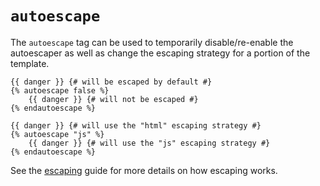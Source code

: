 # `autoescape`

The `autoescape` tag can be used to temporarily disable/re-enable the autoescaper as well as change the
escaping strategy for a portion of the template.
```
{{ danger }} {# will be escaped by default #}
{% autoescape false %}
	{{ danger }} {# will not be escaped #}
{% endautoescape %}
```
```
{{ danger }} {# will use the "html" escaping strategy #}
{% autoescape "js" %}
	{{ danger }} {# will use the "js" escaping strategy #}
{% endautoescape %}
```
See the [escaping](../guide/escaping) guide for more details on how escaping works.
